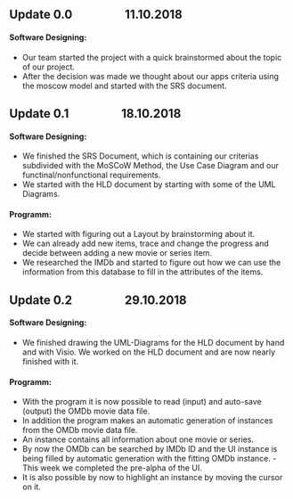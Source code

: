 ## Update 0.0  &nbsp;&nbsp;&nbsp;&nbsp;&nbsp;&nbsp;&nbsp;&nbsp;&nbsp;&nbsp;&nbsp;&nbsp;&nbsp;&nbsp;&nbsp;&nbsp;&nbsp; 11.10.2018
#### Software Designing:
- Our team started the project with a quick brainstormed about the topic of our project.
- After the decision was made we thought about our apps criteria using the moscow model and started with the SRS document.

## Update 0.1  &nbsp;&nbsp;&nbsp;&nbsp;&nbsp;&nbsp;&nbsp;&nbsp;&nbsp;&nbsp;&nbsp;&nbsp;&nbsp;&nbsp;&nbsp;&nbsp;&nbsp; 18.10.2018
#### Software Designing:
- We finished the SRS Document, which is containing our criterias subdivided with the MoSCoW Method, the Use Case Diagram and our functinal/nonfunctional requirements. 
- We started with the HLD document by starting with some of the UML Diagrams.
#### Programm:
- We started with figuring out a Layout by brainstorming about it.
- We can already add new items, trace and change the progress and decide between adding a new movie or series item.
- We researched the IMDb and started to figure out how we can use the information from this database to fill in the attributes of the items.

## Update 0.2  &nbsp;&nbsp;&nbsp;&nbsp;&nbsp;&nbsp;&nbsp;&nbsp;&nbsp;&nbsp;&nbsp;&nbsp;&nbsp;&nbsp;&nbsp;&nbsp;&nbsp; 29.10.2018
#### Software Designing:
- We finished drawing the UML-Diagrams for the HLD document by hand and with Visio. We worked on the HLD document and are now nearly finished with it.
#### Programm:
- With the program it is now possible to read (input) and auto-save (output) the OMDb movie data file. 
- In addition the program makes an automatic generation of instances from the OMDb movie data file. 
- An instance contains all information about one movie or series. 
- By now the OMDb can be searched by IMDb ID and the UI instance is being filled by automatic generation with the fitting OMDb instance. 
-This week we completed the pre-alpha of the UI. 
- It is also possible by now to highlight an instance by moving the cursor on it.
